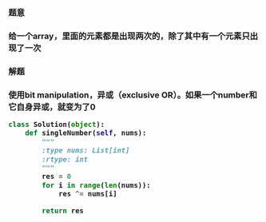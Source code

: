 <h3>题意<h3>
<p>给一个array，里面的元素都是出现两次的，除了其中有一个元素只出现了一次<p>

<h3>解题<h3>
<p>使用bit manipulation，异或（exclusive OR）。如果一个number和它自身异或，就变为了0<p>


```python
class Solution(object):
    def singleNumber(self, nums):
        """
        :type nums: List[int]
        :rtype: int
        """
        res = 0
        for i in range(len(nums)):
            res ^= nums[i]

        return res
```
